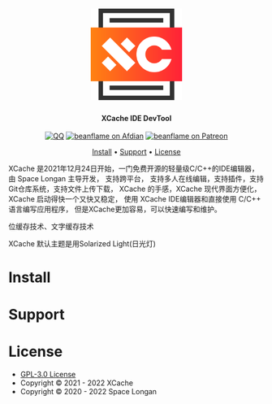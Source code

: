 
<div align="center">
  <h1><img src="xcache-logo/xcache-logo.svg" width = "180" height = "180"/></h1>
  <h4>XCache IDE DevTool</h4>
  
  <a href="https://jq.qq.com/?_wv=1027&k=xh0mFlcn"><img src="https://img.shields.io/badge/chat-on%20QQ-ff69b4.svg?" alt="QQ" /></a>
  <a href="https://afdian.net/@beanflame"><img src="https://img.shields.io/badge/Afdian-Donate-orange.svg?logo=Afdian" alt="beanflame on Afdian"></a>
  <a href="https://www.patreon.com/beanflame"><img src="https://img.shields.io/badge/patreon-Donate-orange.svg?logo=patreon" alt="beanflame on Patreon"></a>
  
  <a href="#Install">Install</a> •
  <a href="#Support">Support</a> •
  <a href="#License">License</a>
  
</div>

XCache 是2021年12月24日开始，一门免费开源的轻量级C/C++的IDE编辑器，由 Space Longan 主导开发， 支持跨平台， 支持多人在线编辑，支持插件，支持Git仓库系统，支持文件上传下载， XCache 的手感，XCache 现代界面方便化，XCache 启动得快一个又快又稳定， 使用 XCache IDE编辑器和直接使用 C/C++ 语言编写应用程序， 但是XCache更加容易，可以快速编写和维护。

位缓存技术、文字缓存技术

XCache 默认主题是用Solarized Light(日光灯)


# Install

# Support

# License
* [GPL-3.0 License](./LICENSE)
* Copyright © 2021 - 2022 XCache
* Copyright © 2020 - 2022 Space Longan






